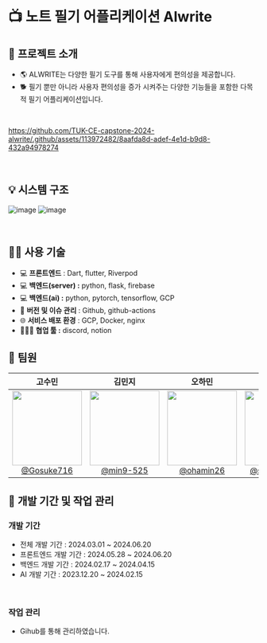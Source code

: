 <br>
  
# 📺 노트 필기 어플리케이션 Alwrite

## 🪇 프로젝트 소개

  - 🌎 ALWRITE는 다양한 필기 도구를 통해 사용자에게 편의성을 제공합니다.
  - 🐕 필기 뿐만 아니라 사용자 편의성을 증가 시켜주는 다양한 기능들을 포함한 다목적 필기 어플리케이션입니다.

<br/>

https://github.com/TUK-CE-capstone-2024-alwrite/.github/assets/113972482/8aafda8d-adef-4e1d-b9d8-432a94978274


<br>

## 💡 시스템 구조
![image](https://github.com/TUK-CE-capstone-2024-alwrite/.github/assets/113972482/e855d278-240d-41d7-8a76-0a1a0560d13c)
![image](https://github.com/TUK-CE-capstone-2024-alwrite/.github/assets/113972482/9fd7cda3-c0c8-4d6b-983f-2213fd0b5f43)

<br>

## 👩‍💻 사용 기술

- 💻 **프론트엔드** : Dart, flutter, Riverpod
- 💻 **백엔드(server) :** python, flask, firebase
- 💻 **백엔드(ai) :** python, pytorch, tensorflow, GCP
- 📝 **버전 및 이슈 관리** : Github, github-actions
- 🌐 **서비스 배포 환경** : GCP, Docker, nginx
- 👨🏻‍💻 **협업 툴 :** discord, notion

## 🧞 팀원
<div>

| **고수민** | **김민지** | **오하민** | **황선호** |
| :------: | :------: | :------: | :------: |
| [<img width="140px" src="https://avatars.githubusercontent.com/u/80901129?v=4" height=150 width=150> <br/> @Gosuke716](https://github.com/Gosuke716) | [<img width="140px" src="https://avatars.githubusercontent.com/u/102501739?v=4" height=150 width=150> <br/> @min9-525](https://github.com/min9-525) | [<img width="140px" src="https://avatars.githubusercontent.com/u/113972482?v=4" height=150 width=150> <br/> @ohamin26](https://github.com/ohamin26) | [<img width="140px" src="https://avatars.githubusercontent.com/u/145864444?v=4" height=150 width=150> <br/> @ssssssssssun](https://github.com/ssssssssssun) |

</div>

## 🎯 개발 기간 및 작업 관리

### 개발 기간

- 전체 개발 기간 : 2024.03.01 ~ 2024.06.20
- 프론트엔드 개발 기간 : 2024.05.28 ~ 2024.06.20
- 백엔드 개발 기간 : 2024.02.17 ~ 2024.04.15
- AI 개발 기간 : 2023.12.20 ~ 2024.02.15

<br>

### 작업 관리

- Gihub를 통해 관리하였습니다.
